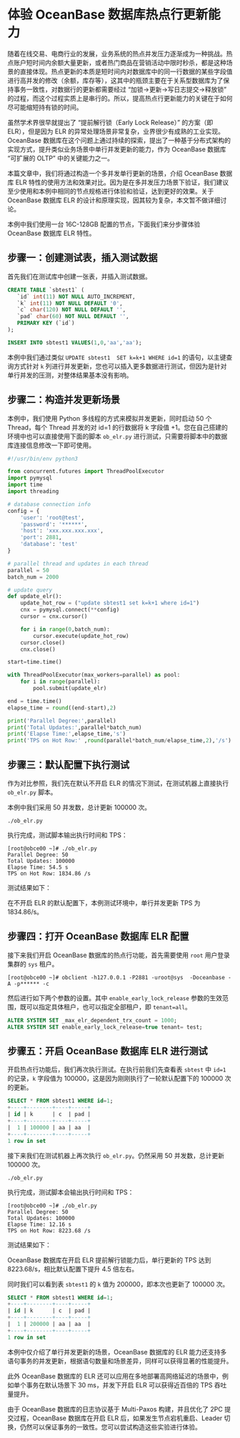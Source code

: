 # 体验 OceanBase 数据库热点行更新能力

随着在线交易、电商行业的发展，业务系统的热点并发压力逐渐成为一种挑战。热点账户短时间内余额大量更新，或者热门商品在营销活动中限时秒杀，都是这种场景的直接体现。热点更新的本质是短时间内对数据库中的同一行数据的某些字段值进行高并发的修改（余额，库存等），这其中的瓶颈主要在于关系型数据库为了保持事务一致性，对数据行的更新都需要经过 “加锁->更新->写日志提交->释放锁” 的过程，而这个过程实质上是串行的。所以，提高热点行更新能力的关键在于如何尽可能缩短持有锁的时间。

虽然学术界很早就提出了 “提前解行锁（Early Lock Release）” 的方案（即 ELR），但是因为 ELR 的异常处理场景非常复杂，业界很少有成熟的工业实现。OceanBase 数据库在这个问题上通过持续的探索，提出了一种基于分布式架构的实现方式，提升类似业务场景中单行并发更新的能力，作为 OceanBase 数据库 “可扩展的 OLTP” 中的关键能力之一。

本篇文章中，我们将通过构造一个多并发单行更新的场景，介绍 OceanBase 数据库 ELR 特性的使用方法和效果对比。因为是在多并发压力场景下验证，我们建议至少使用和本例中相同的节点规格进行体验和验证，达到更好的效果。关于 OceanBase 数据库 ELR 的设计和原理实现，因其较为复杂，本文暂不做详细讨论。

本例中我们使用一台 16C-128GB 配置的节点，下面我们来分步骤体验 OceanBase 数据库 ELR 特性。

## 步骤一：创建测试表，插入测试数据

首先我们在测试库中创建一张表，并插入测试数据。

```sql
CREATE TABLE `sbtest1` (
   `id` int(11) NOT NULL AUTO_INCREMENT,
   `k` int(11) NOT NULL DEFAULT '0',
   `c` char(120) NOT NULL DEFAULT '',
   `pad` char(60) NOT NULL DEFAULT '',
   PRIMARY KEY (`id`)
);

INSERT INTO sbtest1 VALUES(1,0,'aa','aa');
```

本例中我们通过类似 `UPDATE sbtest1  SET k=k+1 WHERE id=1` 的语句，以主键查询方式针对 `k` 列进行并发更新，您也可以插入更多数据进行测试，但因为是针对单行并发的压测，对整体结果基本没有影响。

## 步骤二：构造并发更新场景

本例中，我们使用 Python 多线程的方式来模拟并发更新，同时启动 50 个 Thread，每个 Thread 并发的对 id=1 的行数据将 k 字段值 +1。您在自己搭建的环境中也可以直接使用下面的脚本 `ob_elr.py` 进行测试，只需要将脚本中的数据库连接信息修改一下即可使用。

```python
#!/usr/bin/env python3

from concurrent.futures import ThreadPoolExecutor
import pymysql
import time
import threading

# database connection info
config = {
    'user': 'root@test',
    'password': '******',
    'host': 'xxx.xxx.xxx.xxx',
    'port': 2881,
    'database': 'test'
}

# parallel thread and updates in each thread
parallel = 50
batch_num = 2000

# update query
def update_elr():
    update_hot_row = ("update sbtest1 set k=k+1 where id=1")
    cnx = pymysql.connect(**config)
    cursor = cnx.cursor()

    for i in range(0,batch_num):
        cursor.execute(update_hot_row)
    cursor.close()
    cnx.close()

start=time.time()

with ThreadPoolExecutor(max_workers=parallel) as pool:
    for i in range(parallel):
        pool.submit(update_elr)

end = time.time()
elapse_time = round((end-start),2)

print('Parallel Degree:',parallel)
print('Total Updates:',parallel*batch_num)
print('Elapse Time:',elapse_time,'s')
print('TPS on Hot Row:' ,round(parallel*batch_num/elapse_time,2),'/s')
```

## 步骤三：默认配置下执行测试

作为对比参照，我们先在默认不开启 ELR 的情况下测试，在测试机器上直接执行 `ob_elr.py` 脚本。

本例中我们采用 50 并发数，总计更新 100000 次。

```shell
./ob_elr.py
```

执行完成，测试脚本输出执行时间和 TPS：

```shell
[root@obce00 ~]# ./ob_elr.py
Parallel Degree: 50
Total Updates: 100000
Elapse Time: 54.5 s
TPS on Hot Row: 1834.86 /s
```

测试结果如下：

在不开启 ELR 的默认配置下，本例测试环境中，单行并发更新 TPS 为1834.86/s。

## 步骤四：打开 OceanBase 数据库 ELR 配置

接下来我们开启 OceanBase 数据库的热点行功能，首先需要使用 `root` 用户登录集群的 `sys` 租户。

```shell
[root@obce00 ~]# obclient -h127.0.0.1 -P2881 -uroot@sys  -Doceanbase -A -p****** -c
```

然后进行如下两个参数的设置。其中 `enable_early_lock_release` 参数的生效范围，既可以指定具体租户，也可以指定全部租户，即 `tenant=all`。

``` sql
ALTER SYSTEM SET _max_elr_dependent_trx_count = 1000;
ALTER SYSTEM SET enable_early_lock_release=true tenant= test;
```

## 步骤五：开启 OceanBase 数据库 ELR 进行测试

开启热点行功能后，我们再次执行测试。在执行前我们先查看表 `sbtest` 中 `id=1` 的记录，`k` 字段值为 100000，这是因为刚刚执行了一轮默认配置下的 100000 次的更新。

```sql
SELECT * FROM sbtest1 WHERE id=1;
+----+--------+----+-----+
| id | k      | c  | pad |
+----+--------+----+-----+
|  1 | 100000 | aa | aa  |
+----+--------+----+-----+
1 row in set 
```

接下来我们在测试机器上再次执行 `ob_elr.py`。仍然采用 50 并发数，总计更新 100000 次。

```shell
./ob_elr.py
```

执行完成，测试脚本会输出执行时间和 TPS：

```shell
[root@obce00 ~]# ./ob_elr.py
Parallel Degree: 50
Total Updates: 100000
Elapse Time: 12.16 s
TPS on Hot Row: 8223.68 /s
```

测试结果如下：

OceanBase 数据库在开启 ELR 提前解行锁能力后，单行更新的 TPS 达到 8223.68/s，相比默认配置下提升 4.5 倍左右。

同时我们可以看到表 `sbtest1` 的 `k` 值为 200000，即本次也更新了 100000 次。

```sql
SELECT * FROM sbtest1 WHERE id=1;
+----+--------+----+-----+
| id | k      | c  | pad |
+----+--------+----+-----+
|  1 | 200000 | aa | aa  |
+----+--------+----+-----+
1 row in set 
```

本例中仅介绍了单行并发更新的场景，OceanBase 数据库的 ELR 能力还支持多语句事务的并发更新，根据语句数量和场景差异，同样可以获得显著的性能提升。

此外 OceanBase 数据库的 ELR 还可以应用在多地部署高网络延迟的场景中，例如单个事务在默认场景下 30 ms，并发下开启 ELR 可以获得近百倍的 TPS 吞吐量提升。

由于 OceanBase 数据库的日志协议基于 Multi-Paxos 构建，并且优化了 2PC 提交过程，OceanBase 数据库在开启 ELR 后，如果发生节点宕机重启、Leader 切换，仍然可以保证事务的一致性。您可以尝试构造这些实验进行体验。
